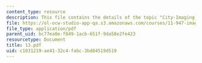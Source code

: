 ```yaml
---
content_type: resource
description: This file contains the details of the topic "City-Imaging After Lynch".
file: https://ol-ocw-studio-app-qa.s3.amazonaws.com/courses/11-947-imaging-the-city-the-place-of-media-in-city-design-and-development-fall-1998/c1031219ae4132c4fabc3bd84519d519_13.pdf
file_type: application/pdf
parent_uid: bc77ea0e-f849-1acb-651f-9da58e2fe423
resourcetype: Document
title: 13.pdf
uid: c1031219-ae41-32c4-fabc-3bd84519d519
---
```

